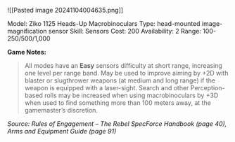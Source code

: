 ![[Pasted image 20241104004635.png]]

Model: Ziko 1125 Heads-Up Macrobinoculars
Type: head-mounted image-magnification sensor
Skill: Sensors
Cost: 200
Availability: 2
Range: 100-250/500/1,000

**Game Notes:** 
> All modes have an **Easy** sensors difficulty at short range, increasing one level per range band. May be used to improve aiming by +2D with blaster or slugthrower weapons (at medium and long range) if the weapon is equipped with a laser-sight. Search and other Perception- based rolls may be increased when using macrobinoculars by +3D when used to find something more than 100 meters away, at the gamemaster’s discretion.

*Source: Rules of Engagement – The Rebel SpecForce Handbook (page 40), Arms and Equipment Guide (page 91)*